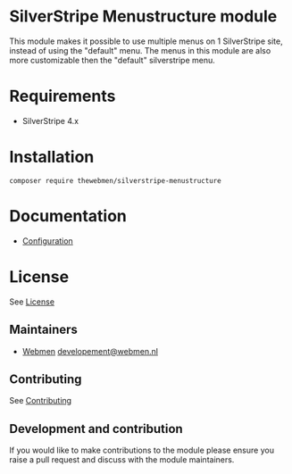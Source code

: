 # SilverStripe Menustructure module

This module makes it possible to use multiple menus on 1 SilverStripe site, instead of using the "default" menu.
The menus in this module are also more customizable then the "default" silverstripe menu.

# Requirements
* SilverStripe 4.x

# Installation
`composer require thewebmen/silverstripe-menustructure`

# Documentation
* [Configuration](docs/en/configuration.md)

# License
See [License](LICENSE)

## Maintainers
* [Webmen](https://www.webmen.nl/) <developement@webmen.nl>

## Contributing
See [Contributing](CONTRIBUTING.md)

## Development and contribution
If you would like to make contributions to the module please ensure you raise a pull request and discuss with the module maintainers.
